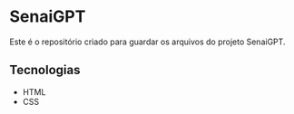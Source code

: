 # SenaiGPT
Este é o repositório criado para guardar os arquivos do projeto SenaiGPT.
## Tecnologias
- HTML
- CSS
